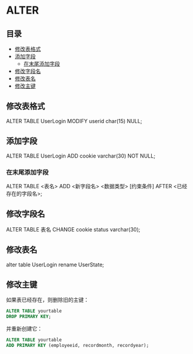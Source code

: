 # ALTER

## 目录

-   [修改表格式](#修改表格式)
-   [添加字段](#添加字段)
    -   [在末尾添加字段](#在末尾添加字段)
-   [修改字段名](#修改字段名)
-   [修改表名](#修改表名)
-   [修改主键](#修改主键)

## 修改表格式

ALTER TABLE UserLogin MODIFY userid char(15) NULL;

## 添加字段

ALTER TABLE UserLogin ADD cookie varchar(30) NOT NULL;

### 在末尾添加字段

ALTER TABLE <表名> ADD <新字段名> <数据类型> \[约束条件] AFTER <已经存在的字段名>;

## 修改字段名

ALTER  TABLE 表名 CHANGE cookie status varchar(30);

## 修改表名

alter table UserLogin rename UserState;

## 修改主键

如果表已经存在，则删除旧的主键：

```sql
ALTER TABLE yourtable
DROP PRIMARY KEY;
```

并重新创建它：

```sql
ALTER TABLE yourtable
ADD PRIMARY KEY (employeeid, recordmonth, recordyear);
```
